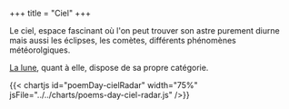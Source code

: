 +++
title = "Ciel"
+++

Le ciel, espace fascinant où l'on peut trouver son astre purement diurne mais aussi les éclipses, les comètes, différents phénomènes météorolgiques.

[La lune](../lune), quant à elle, dispose de sa propre catégorie.

{{< chartjs id="poemDay-cielRadar" width="75%" jsFile="../../charts/poems-day-ciel-radar.js" />}}
